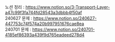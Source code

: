 노션 정리 : https://www.notion.so/3-Transport-Layer-a47c99f3fa744fd28543a3dbbb4f50af
<br>
240627 문제 : https://www.notion.so/240627-447753c74f574a20b997951676cae8ea<br>
240701 문제 : https://www.notion.so/240701-4185ef86393a439f9d765eadeed278d4
